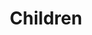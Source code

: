 ---
title: Children
longTitle: 'Children'
tags:
- gccommon
french:
- "[[Enfant]]"
narrowerTerm:
- "[[Infants]]"
relatedTerm:
- "[[Childhood]]"
scopeNote:
- "Any human offspring between 0 and 14 years of age"
---
